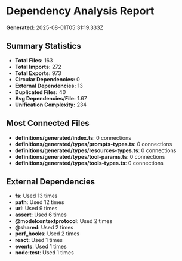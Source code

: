 # Dependency Analysis Report

**Generated:** 2025-08-01T05:31:19.333Z

## Summary Statistics

- **Total Files:** 163
- **Total Imports:** 272
- **Total Exports:** 973
- **Circular Dependencies:** 0
- **External Dependencies:** 13
- **Duplicated Files:** 40
- **Avg Dependencies/File:** 1.67
- **Unification Complexity:** 234

## Most Connected Files

- **definitions/generated/index.ts**: 0 connections
- **definitions/generated/types/prompts-types.ts**: 0 connections
- **definitions/generated/types/resources-types.ts**: 0 connections
- **definitions/generated/types/tool-params.ts**: 0 connections
- **definitions/generated/types/tools-types.ts**: 0 connections

## External Dependencies

- **fs**: Used 13 times
- **path**: Used 12 times
- **url**: Used 9 times
- **assert**: Used 6 times
- **@modelcontextprotocol**: Used 2 times
- **@shared**: Used 2 times
- **perf_hooks**: Used 2 times
- **react**: Used 1 times
- **events**: Used 1 times
- **node:test**: Used 1 times

